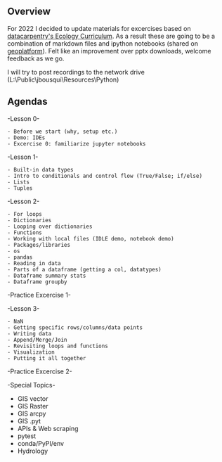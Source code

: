 ## Overview

For 2022 I decided to update materials for excercises based on [datacarpentry's Ecology Curriculum](https://github.com/datacarpentry/python-ecology-lesson/). As a result these are going to be a combination of markdown files and ipython notebooks (shared on [geoplatform](https://epa.maps.arcgis.com/home/index.html)). Felt like an improvement over pptx downloads, welcome feedback as we go.

I will try to post recordings to the network drive (L:\Public\jbousqui\Resources\Python)

## Agendas

-Lesson 0-

	- Before we start (why, setup etc.)
	- Demo: IDEs
	- Excercise 0: familiarize jupyter notebooks

-Lesson 1-	

	- Built-in data types
	- Intro to conditionals and control flow (True/False; if/else)
	- Lists
	- Tuples

-Lesson 2-

	- For loops
	- Dictionaries
	- Looping over dictionaries
	- Functions
	- Working with local files (IDLE demo, notebook demo)
	- Packages/libraries
	- os
	- pandas
	- Reading in data 
	- Parts of a dataframe (getting a col, datatypes)
	- Dataframe summary stats
	- Dataframe groupby

-Practice Excercise 1-

-Lesson 3-

	- NaN
	- Getting specific rows/columns/data points
	- Writing data
	- Append/Merge/Join
	- Revisiting loops and functions
	- Visualization
	- Putting it all together

-Practice Excercise 2-

-Special Topics-

- GIS vector
- GIS Raster
- GIS arcpy
- GIS .pyt
- APIs & Web scraping
- pytest
- conda/PyPI/env
- Hydrology
